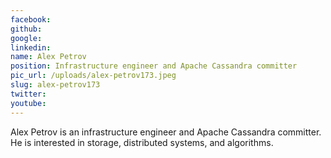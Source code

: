 ```yaml
---
facebook: 
github: 
google: 
linkedin: 
name: Alex Petrov
position: Infrastructure engineer and Apache Cassandra committer
pic_url: /uploads/alex-petrov173.jpeg
slug: alex-petrov173
twitter: 
youtube: 
---
```

<p>Alex Petrov is an infrastructure engineer and Apache Cassandra committer. He is interested in storage, distributed systems, and algorithms.</p>
